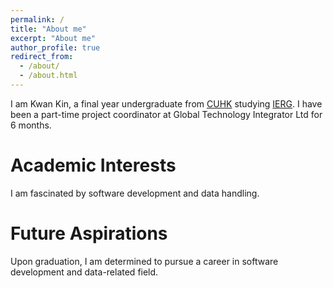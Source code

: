 ```yaml
---
permalink: /
title: "About me"
excerpt: "About me"
author_profile: true
redirect_from: 
  - /about/
  - /about.html
---
```


I am Kwan Kin, a final year undergraduate from [CUHK](https://www.cuhk.edu.hk/english/index.html) studying [IERG](https://www.ie.cuhk.edu.hk/programmes/ierg_overview.shtml). I have been a part-time project coordinator at Global Technology Integrator Ltd for 6 months.

Academic Interests
======
I am fascinated by software development and data handling.

Future Aspirations
======
Upon graduation, I am determined to pursue a career in software development and data-related field.
